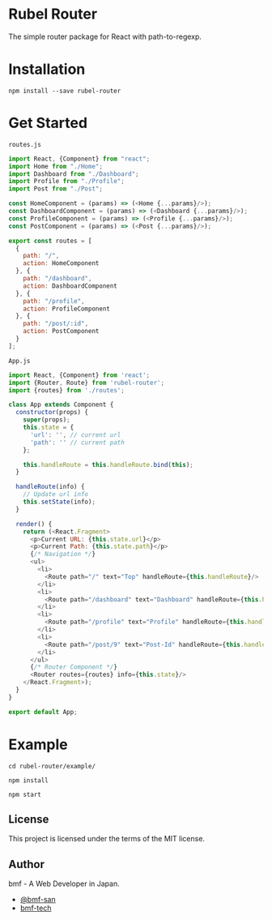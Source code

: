 # Rubel Router
The simple router package for React with path-to-regexp.

# Installation
`npm install --save rubel-router`

# Get Started

`routes.js`
```javascript
import React, {Component} from "react";
import Home from "./Home";
import Dashboard from "./Dashboard";
import Profile from "./Profile";
import Post from "./Post";

const HomeComponent = (params) => (<Home {...params}/>);
const DashboardComponent = (params) => (<Dashboard {...params}/>);
const ProfileComponent = (params) => (<Profile {...params}/>);
const PostComponent = (params) => (<Post {...params}/>);

export const routes = [
  {
    path: "/",
    action: HomeComponent
  }, {
    path: "/dashboard",
    action: DashboardComponent
  }, {
    path: "/profile",
    action: ProfileComponent
  }, {
    path: "/post/:id",
    action: PostComponent
  }
];
```

`App.js`
```javascript
import React, {Component} from 'react';
import {Router, Route} from 'rubel-router';
import {routes} from './routes';

class App extends Component {
  constructor(props) {
    super(props);
    this.state = {
      'url': '', // current url
      'path': '' // current path
    };

    this.handleRoute = this.handleRoute.bind(this);
  }

  handleRoute(info) {
    // Update url info
    this.setState(info);
  }

  render() {
    return (<React.Fragment>
      <p>Current URL: {this.state.url}</p>
      <p>Current Path: {this.state.path}</p>
      {/* Navigation */}
      <ul>
        <li>
          <Route path="/" text="Top" handleRoute={this.handleRoute}/>
        </li>
        <li>
          <Route path="/dashboard" text="Dashboard" handleRoute={this.handleRoute}/>
        </li>
        <li>
          <Route path="/profile" text="Profile" handleRoute={this.handleRoute}/>
        </li>
        <li>
          <Route path="/post/9" text="Post-Id" handleRoute={this.handleRoute}/>
        </li>
      </ul>
      {/* Router Component */}
      <Router routes={routes} info={this.state}/>
    </React.Fragment>);
  }
}

export default App;
```

# Example
`cd rubel-router/example/`

`npm install`

`npm start`

## License

This project is licensed under the terms of the MIT license.

## Author

bmf - A Web Developer in Japan.

- [@bmf-san](https://twitter.com/bmf_san)
- [bmf-tech](http://bmf-tech.com/)
